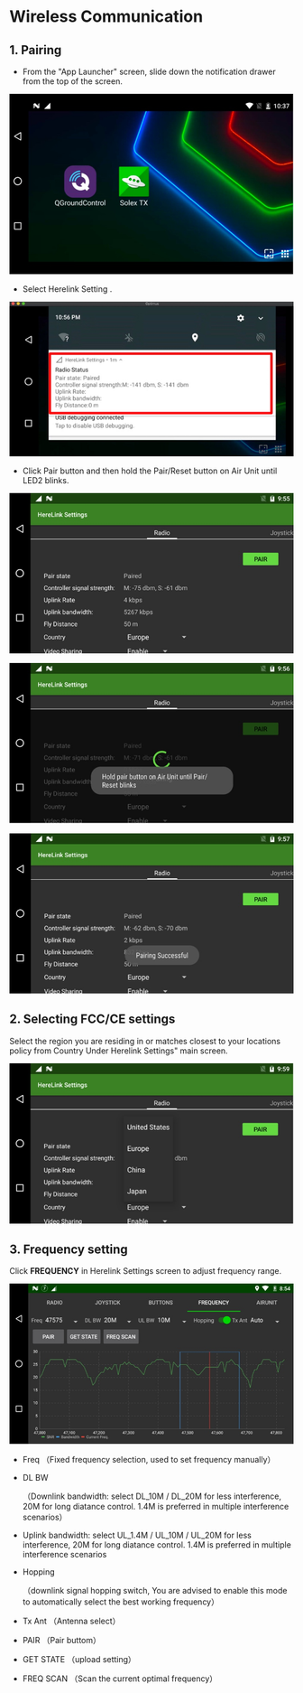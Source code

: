 # Wireless Communication

## 1. Pairing

* From the "App Launcher" screen, slide down the notification drawer from the top of the screen.

![](<../../.gitbook/assets/Screenshot 2022-07-07 at 3.32.47 PM.jpg>)

* Select Herelink Setting .

![](<../../.gitbook/assets/Screenshot 2022-07-07 at 3.33.51 PM.jpg>)

* Click Pair button and then hold the Pair/Reset button on Air Unit until LED2 blinks.

![](<../../.gitbook/assets/Screenshot 2022-07-07 at 3.34.39 PM.jpg>)

![](<../../.gitbook/assets/Screenshot 2022-07-07 at 3.34.50 PM.jpg>)

![](<../../.gitbook/assets/Screenshot 2022-07-07 at 3.35.02 PM.jpg>)

## 2. **Selecting FCC/CE settings**

Select the region you are residing in or matches closest to your locations policy from Country Under Herelink Settings" main screen.

![](<../../.gitbook/assets/Screenshot 2022-07-07 at 3.37.52 PM.jpg>)

## 3. Frequency setting

Click **FREQUENCY** in Herelink Settings screen to adjust frequency range.

![](<../../.gitbook/assets/Screenshot 2022-07-07 at 3.40.53 PM.jpg>)

* Freq （Fixed frequency selection, used to set frequency manually）
*   DL BW

    （Downlink bandwidth: select DL\_10M / DL\_20M for less interference, 20M for long diatance control. 1.4M is preferred in multiple interference scenarios）
* Uplink bandwidth: select UL\_1.4M / UL\_10M / UL\_20M for less interference, 20M for long diatance control. 1.4M is preferred in multiple interference scenarios
*   Hopping

    （downlink signal hopping switch, You are advised to enable this mode to automatically select the best working frequency）
* Tx Ant （Antenna select）
* PAIR （Pair buttom）
* GET STATE （upload setting）
* FREQ SCAN （Scan the current optimal frequency）
